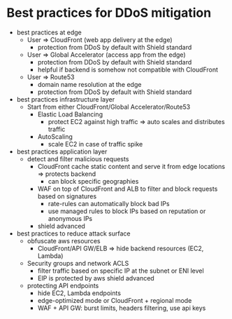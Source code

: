 # Best practices for DDoS mitigation

* best practices at edge
  * User => CloudFront (web app delivery at the edge)
    * protection from DDoS by default with Shield standard
  * User => Global Accelerator (access app from the edge)
    * protection from DDoS by default with Shield standard
    * helpful if backend is somehow not compatible with CloudFront
  * User => Route53
    * domain name resolution at the edge
    * protection from DDoS by default with Shield standard
* best practices infrastructure layer
  * Start from either CloudFront/Global Accelerator/Route53
    * Elastic Load Balancing
      * protect EC2 against high traffic => auto scales and distributes traffic
    * AutoScaling
      * scale EC2 in case of traffic spike
* best practices application layer
  * detect and filter malicious requests
    * CloudFront cache static content and serve it from edge locations => protects backend
      * can block specific geographies
    * WAF on top of CloudFront and ALB to filter and block requests based on signatures
      * rate-rules can automatically block bad IPs
      * use managed rules to block IPs based on reputation or anonymous IPs
    * shield advanced
* best practices to reduce attack surface
  * obfuscate aws resources
    * CloudFront/API GW/ELB => hide backend resources (EC2, Lambda)
  * Security groups and network ACLS
    * filter traffic based on specific IP at the subnet or ENI level
    * EIP is protected by aws shield advanced
  * protecting API endpoints
    * hide EC2, Lambda endpoints
    * edge-optimized mode or CloudFront + regional mode
    * WAF + API GW: burst limits, headers filtering, use api keys
